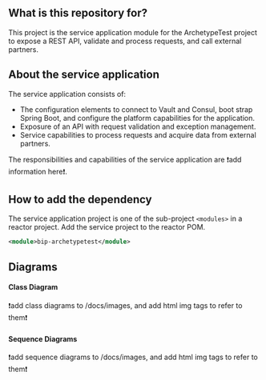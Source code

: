 ## What is this repository for?
This project is the service application module for the ArchetypeTest project to expose a REST API, validate and process requests, and call external partners.

## About the service application
The service application consists of:
- The configuration elements to connect to Vault and Consul, boot strap Spring Boot, and configure the platform capabilities for the application.
- Exposure of an API with request validation and exception management.
- Service capabilities to process requests and acquire data from external partners.

The responsibilities and capabilities of the service application are :exclamation:add information here:exclamation:.

## How to add the dependency
The service application project is one of the sub-project `<modules>` in a reactor project.  Add the service project to the reactor POM.
```xml
<module>bip-archetypetest</module>
```

## Diagrams

#### Class Diagram
:exclamation:add class diagrams to /docs/images, and add html img tags to refer to them:exclamation:

#### Sequence Diagrams

:exclamation:add sequence diagrams to /docs/images, and add html img tags to refer to them:exclamation:

